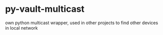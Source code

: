 # py-vault-multicast

own python multicast wrapper, used in other projects to find other devices in local network
